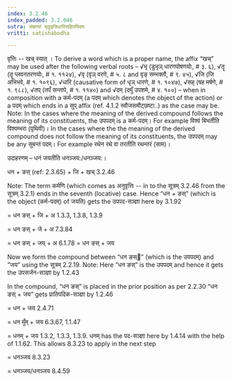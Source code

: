 ```yaml
---
index: 3.2.46
index_padded: 3.2.046
sutra: संज्ञायां भृतॄवृजिधारिसहितपिदमः
vritti: satishabodha

---
```

वृत्तिः -- खच् स्यात् । To derive a word which is a proper name, the affix “खच्” may be used after the following verbal roots – √भृ (डुभृञ् धारणपोषणयोः, # ३. ६), √तॄ (तॄ प्लवनतरणयोः, # १. ११२४), √वृ (वृञ् वरणे, # ५. ८ and वृङ् सम्भक्तौ, # ९. ४५), √जि (जि अभिभवे, # १. १०९६), √धारि (causative form of धृञ् धारणे, # १. १०४७), √सह् (षह मर्षणे, # १. ९८८), √तप् (तपँ सन्तापे, # १. ११४०) and √दम् (दमुँ उपशमे, # ४. १००) – when in composition with a कर्म-पदम् (a पदम् which denotes the object of the action) or a पदम् which ends in a सुप् affix (ref. 4.1.2 स्वौजसमौट्छष्टा..) as the case may be.
Note: In the cases where the meaning of the derived compound follows the meaning of its constituents, the उपपदम् is a कर्म-पदम्। For example विश्वं बिभर्तीति विश्वम्भरा (पृथिवी)। In the cases where the the meaning of the derived compound does not follow the meaning of its constituents, the उपपदम् may be any सुबन्तं पदम्। For example रथेन रथे वा तरतीति रथन्तरं (साम)।


उदाहरणम् – धनं जयतीति धनञ्जय:/धनञ्जय:।


धन + ङस् (ref: 2.3.65) + जि + खच् 3.2.46

Note: The term कर्मणि (which comes as अनुवृत्तिः -- in to the सूत्रम् 3.2.46 from the सूत्रम् 3.2.1) ends in the seventh (locative) case. Hence “धन + ङस्” (which is the object (कर्म-पदम्) of जयति) gets the उपपद-सञ्ज्ञा here by 3.1.92

= धन ङस् + जि + अ 1.3.3, 1.3.8, 1.3.9

= धन ङस् + जे + अ 7.3.84

= धन ङस् + जय् + अ 6.1.78 = धन ङस् + जय


Now we form the compound between “धन ङस्” (which is the उपपदम्) and “जय” using the सूत्रम् 2.2.19. Note: Here “धन ङस्” is the उपपदम् and hence it gets the उपसर्जन-सञ्ज्ञा by 1.2.43

In the compound, “धन ङस्” is placed in the prior position as per 2.2.30
“धन ङस् + जय” gets प्रातिपदिक-सञ्ज्ञा by 1.2.46

= धन + जय 2.4.71

= धन मुँम् + जय 6.3.67, 1.1.47

= धनम् + जय 1.3.2, 1.3.3, 1.3.9. धनम् has the पद-सञ्ज्ञा here by 1.4.14 with the help of 1.1.62. This allows 8.3.23 to apply in the next step

= धनञ्जय 8.3.23

= धनञ्जय/धनञ्जय 8.4.59